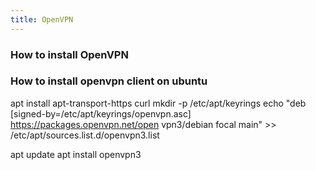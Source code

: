 ```yaml
---
title: OpenVPN
---
```


### How to install OpenVPN


### How to install openvpn client on ubuntu

apt install apt-transport-https curl
mkdir -p /etc/apt/keyrings 
echo "deb [signed-by=/etc/apt/keyrings/openvpn.asc] https://packages.openvpn.net/open
vpn3/debian focal main" >> /etc/apt/sources.list.d/openvpn3.list

apt update 
apt install openvpn3